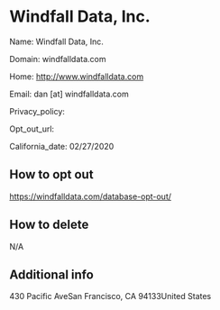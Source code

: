 
# Windfall Data, Inc.

Name: Windfall Data, Inc.

Domain: windfalldata.com

Home: http://www.windfalldata.com

Email: dan [at] windfalldata.com

Privacy_policy: 

Opt_out_url: 

California_date: 02/27/2020



## How to opt out

https://windfalldata.com/database-opt-out/

## How to delete

N/A

## Additional info



430 Pacific AveSan Francisco, CA 94133United States


